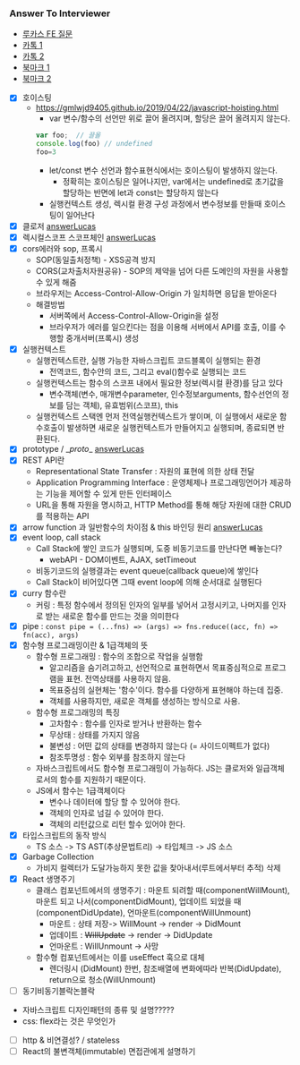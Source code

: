 ### Answer To Interviewer

- [루카스 FE 질문](./answerLucas.md)
- [카톡 1](https://hoiheart.medium.com/%ED%94%84%EB%A1%A0%ED%8A%B8-%EC%97%94%EB%93%9C-%EA%B0%9C%EB%B0%9C-%EC%A7%81%EA%B5%B0-%EB%A9%B4%EC%A0%91-%EA%B2%BD%ED%97%98-%EA%B3%B5%EC%9C%A0-77acd90b50f0)
- [카톡 2](https://medium.com/@jimkimau/%EC%9D%B4%EB%B2%88-%EA%B8%B0%EC%88%A0-%EB%A9%B4%EC%A0%91-%EC%A4%91-%EA%B8%B0%EC%96%B5%EB%82%98%EB%8A%94-%EC%A7%88%EB%AC%B8%EA%B3%BC-%EB%8B%B5%EB%B3%80%EB%93%A4-712daa9a2dc)
- [북마크 1](https://velog.io/@chris/front-end-interview-handbook-html)
- [북마크 2](https://www.notion.so/521944d4483c4b3cb25b6c29f9835a44)
- [X] 호이스팅
  - https://gmlwjd9405.github.io/2019/04/22/javascript-hoisting.html
    - var 변수/함수의 선언만 위로 끌어 올려지며, 할당은 끌어 올려지지 않는다.
    ```js
    var foo;  // 끌올
    console.log(foo) // undefined
    foo=3
    ```
    - let/const 변수 선언과 함수표현식에서는 호이스팅이 발생하지 않는다.
      - 정확히는 호이스팅은 일어나지만, var에서는 undefined로 초기값을 할당하는 반면에 let과 const는 할당하지 않는다
    - 실행컨텍스트 생성, 렉시컬 환경 구성 과정에서 변수정보를 만들때 호이스팅이 일어난다
- [x] 클로저 [answerLucas](./answerLucas.md)
- [x] 렉시컬스코프 스코프체인 [answerLucas](./answerLucas.md)
- [x] cors에러와 sop, 프록시
  - SOP(동일출처정책) - XSS공격 방지
  - CORS(교차출처자원공유) - SOP의 제약을 넘어 다른 도메인의 자원을 사용할 수 있게 해줌
  - 브라우저는 Access-Control-Allow-Origin 가 일치하면 응답을 받아온다
  - 해결방법
    - 서버쪽에서 Access-Control-Allow-Origin을 설정
    - 브라우저가 에러를 일으킨다는 점을 이용해 서버에서 API를 호출, 이를 수행할 중개서버(프록시) 생성 
- [x] 실행컨텍스트 
  - 실행컨텍스트란, 실행 가능한 자바스크립트 코드블록이 실행되는 환경
    - 전역코드, 함수안의 코드, 그리고 eval()함수로 실행되는 코드
  - 실행컨텍스트는 함수의 스코프 내에서 필요한 정보(렉시컬 환경)를 담고 있다
    - 변수객체(변수, 매개변수parameter, 인수정보arguments, 함수선언의 정보를 담는 객체), 유효범위(스코프), this
  - 실행컨텍스트 스택엔 먼저 전역실행컨텍스트가 쌓이며, 이 실행에서 새로운 함수호출이 발생하면 새로운 실행컨텍스트가 만들어지고 실행되며, 종료되면 반환된다.
  <!-- - 콜스택이란, 함수의 호출정보가 차곡차곡 쌓여있는 스택...? -->
- [x] prototype / \__proto__ [answerLucas](./answerLucas.md)
- [x] REST API란
  - Representational State Transfer : 자원의 표현에 의한 상태 전달
  - Application Programming Interface : 운영체제나 프로그래밍언어가 제공하는 기능을 제어할 수 있게 만든 인터페이스 
  - URL을 통해 자원을 명시하고, HTTP Method를 통해 해당 자원에 대한 CRUD를 적용하는 API
- [x] arrow function 과 일반함수의 차이점 & this 바인딩 원리 [answerLucas](./answerLucas.md)
- [x] event loop, call stack
  - Call Stack에 쌓인 코드가 실행되며, 도중 비동기코드를 만난다면 빼놓는다?
    - webAPI - DOM이벤트, AJAX, setTimeout
  - 비동기코드의 실행결과는 event queue(callback queue)에 쌓인다
  - Call Stack이 비어있다면 그때 event loop에 의해 순서대로 실행된다
- [X] curry 함수란
  - 커링 : 특정 함수에서 정의된 인자의 일부를 넣어서 고정시키고, 나머지를 인자로 받는 새로운 함수를 만드는 것을 의미한다
- [x] pipe : `const pipe = (...fns) => (args) => fns.reduce((acc, fn) => fn(acc), args)`
- [X] 함수형 프로그래밍이란 & 1급객체의 뜻
  - 함수형 프로그래밍 : 함수의 조합으로 작업을 실행함
    - 알고리즘을 숨기려고하고, 선언적으로 표현하면서 목표중심적으로 프로그램을 표현. 전역상태를 사용하지 않음.
    - 목표중심의 실현체는 '함수'이다. 함수를 다양하게 표현해야 하는데 집중.
    - 객체를 사용하지만, 새로운 객체를 생성하는 방식으로 사용.
  - 함수형 프로그래밍의 특징
    - 고차함수 : 함수를 인자로 받거나 반환하는 함수
    - 무상태 : 상태를 가지지 않음
    - 불변성 : 어떤 값의 상태를 변경하지 않는다 (= 사이드이펙트가 없다)
    - 참조투명성 : 함수 외부를 참조하지 않는다
  - 자바스크립트에서도 함수형 프로그래밍이 가능하다. JS는 클로저와 일급객체로서의 함수를 지원하기 때문이다.
  - JS에서 함수는 1급객체이다
    - 변수나 데이터에 할당 할 수 있어야 한다.
    - 객체의 인자로 넘길 수 있어야 한다. 
    - 객체의 리턴값으로 리턴 할수 있어야 한다.
- [X] 타입스크립트의 동작 방식
  - TS 소스 -> TS AST(추상문법트리) -> 타입체크 -> JS 소스
- [X] Garbage Collection
  - 가비지 컬렉터가 도달가능하지 못한 값을 찾아내서(루트에서부터 추적) 삭제
- [x] React 생명주기
  - 클래스 컴포넌트에서의 생명주기 : 마운트 되려할 때(componentWillMount), 마운트 되고 나서(componentDidMount), 업데이트 되었을 때(componentDidUpdate), 언마운트(componentWillUnmount) 
    - 마운트 : 상태 저장-> WillMount -> render -> DidMount
    - 업데이트 : ~~WillUpdate~~ -> render -> DidUpdate
    - 언마운트 : WillUnmount -> 사망
  - 함수형 컴포넌트에서는 이를 useEffect 훅으로 대체
    - 렌더링시 (DidMount) 한번, 참조배열에 변화에따라 반복(DidUpdate), return으로 청소(WillUnmount)
- [ ] 동기비동기블락논블락

- 자바스크립트 디자인패턴의 종류 및 설명?????
- css: flex라는 것은 무엇인가
- [ ] http & 비연결성? / stateless
- [ ] React의 불변객체(immutable) 면접관에게 설명하기